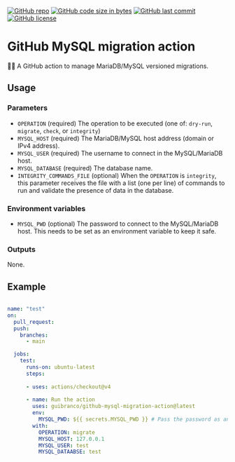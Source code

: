 [![GitHub repo](https://img.shields.io/badge/GitHub-guibranco%2Fgithub--mysql--migration--action-green.svg?style=plastic&logo=github)](https://github.com/guibranco/github-mysql-migration-action "shields.io")
[![GitHub code size in bytes](https://img.shields.io/github/languages/code-size/guibranco/github-mysql-migration-action?color=green&label=Code%20size&style=plastic&logo=github)](https://github.com/guibranco/github-mysql-migration-action "shields.io")
[![GitHub last commit](https://img.shields.io/github/last-commit/guibranco/github-mysql-migration-action?color=green&logo=github&style=plastic&label=Last%20commit)](https://github.com/guibranco/github-mysql-migration-action "shields.io")
[![GitHub license](https://img.shields.io/github/license/guibranco/github-mysql-migration-action?color=green&logo=github&style=plastic&label=License)](https://github.com/guibranco/github-mysql-migration-action "shields.io")

# GitHub MySQL migration action

🧰🎲 A GitHub action to manage MariaDB/MySQL versioned migrations.

## Usage

### Parameters

* `OPERATION` (required)
The operation to be executed (one of: `dry-run`, `migrate`, `check`, or `integrity`)
* `MYSQL_HOST` (required)
The MariaDB/MySQL host address (domain or IPv4 address).
* `MYSQL_USER` (required)
The username to connect in the MySQL/MariaDB host.
* `MYSQL_DATABASE` (required)
The database name.
* `INTEGRITY_COMMANDS_FILE` (optional)
When the `OPERATION` is `integrity`, this parameter receives the file with a list (one per line) of commands to run and validate the presence of data in the database.

### Environment variables

* `MYSQL_PWD` (optional)
The password to connect to the MySQL/MariaDB host. This needs to be set as an environment variable to keep it safe.

### Outputs

None.

## Example

```yml

name: "test"
on:
  pull_request:
  push:
    branches:
      - main

  jobs:
    test:
      runs-on: ubuntu-latest
      steps:
      
      - uses: actions/checkout@v4
  
      - name: Run the action
        uses: guibranco/github-mysql-migration-action@latest
        env:
          MYSQL_PWD: ${{ secrets.MYSQL_PWD }} # Pass the password as an environment variable to keep it secret.
        with:
          OPERATION: migrate
          MYSQL_HOST: 127.0.0.1
          MYSQL_USER: test
          MYSQL_DATAABSE: test          
```
